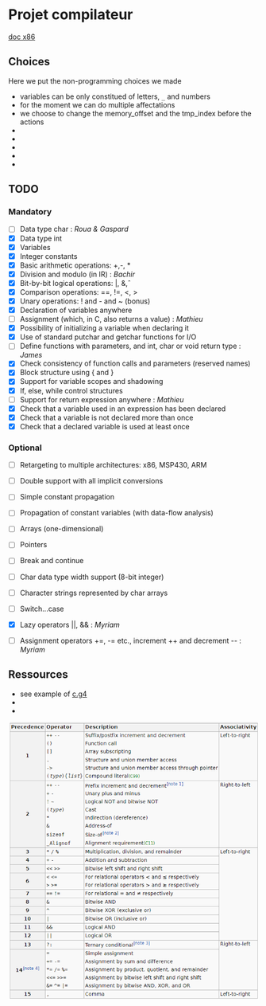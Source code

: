 # Projet compilateur

[doc x86](doc_x86.pdf)

## Choices

Here we put the non-programming choices we made

- variables can be only constitued of letters, `_` and numbers
- for the moment we can do multiple affectations
- we choose to change the memory_offset and the tmp_index before the actions
- 
- 
- 
- 
- 

## TODO
### Mandatory

- [ ] Data type char : *Roua & Gaspard*
- [x] Data type int
- [x] Variables
- [x] Integer constants
- [x] Basic arithmetic operations: +,-, *
- [x] Division and modulo (in IR) : *Bachir*
- [x] Bit-by-bit logical operations: |, &,ˆ
- [x] Comparison operations: ==, !=, <, >
- [x] Unary operations: ! and - and ~ (bonus)
- [x] Declaration of variables anywhere
- [ ] Assignment (which, in C, also returns a value) : *Mathieu*
- [x] Possibility of initializing a variable when declaring it
- [x] Use of standard putchar and getchar functions for I/O
- [ ] Define functions with parameters, and int, char or void return type : *James*
- [x] Check consistency of function calls and parameters (reserved names)
- [x] Block structure using { and }
- [x] Support for variable scopes and shadowing
- [x] If, else, while control structures
- [ ] Support for return expression anywhere : *Mathieu*
- [x] Check that a variable used in an expression has been declared
- [x] Check that a variable is not declared more than once
- [x] Check that a declared variable is used at least once

### Optional

- [ ] Retargeting to multiple architectures: x86, MSP430, ARM
- [ ] Double support with all implicit conversions
- [ ] Simple constant propagation
- [ ] Propagation of constant variables (with data-flow analysis)
- [ ] Arrays (one-dimensional)
- [ ] Pointers
- [ ] Break and continue
- [ ] Char data type width support (8-bit integer)
- [ ] Character strings represented by char arrays
- [ ] Switch...case
- [x] Lazy operators ||, && : *Myriam*
- [ ] Assignment operators +=, -= etc., increment ++ and decrement -- : *Myriam*





## Ressources

- see example of [c.g4](https://github.com/antlr/grammars-v4/blob/master/c/C.g4)
- 
- 

![operator priority](operator_priority.png "source - wikipedia")





